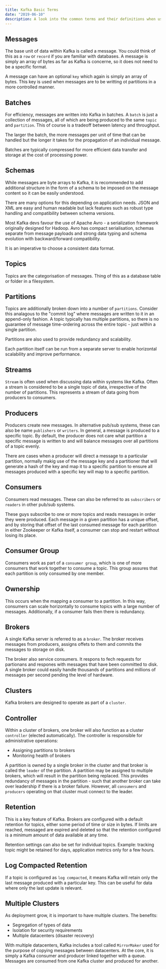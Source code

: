 ```yaml
---
title: Kafka Basic Terms
date: "2019-06-10"
description: A look into the common terms and their definitions when using Apache Kafka.
---
```


<Ad />

## Messages

The base unit of data within Kafka is called a message. You could think of this as a `row` or `record` if you are familiar with databases. A message is simply an array of bytes as far as Kafka is concerne, so it does not need to be a specific format.

A message can have an optional `key` which again is simply an array of bytes. This key is used when messages are to be writting ot partitions in a more controlled manner.

<Ad />

## Batches

For efficiency, messages are written into Kafka in batches. A `batch` is just a collection of messages, all of which are being produced to the same `topic` and `partition`. This of course is a tradeoff between latency and throughput.

The larger the batch, the more messages per unit of time that can be handled but the longer it takes for the propagation of an individual message.

Batches are typically compressed for more efficient data transfer and storage at the cost of processing power.

<Ad />

## Schemas

While messages are byte arrays to Kafka, it is recommended to add additional structure in the form of a schema to be imposed on the message content so it can be easily understood.

There are many options for this depending on application needs. JSON and XML are easy and human readable but lack features such as robust type handling and compatibility between schema versions.

Most Kafka devs favour the use of Apache Avro - a serialization framework originally designed for Hadoop. Avro has compact serialisation, schemas separate from message payloads and strong data typing and schema evolution with backward/forward compatibility.

It is an imperative to choose a consistent data format.

<Ad />

## Topics

Topics are the categorisation of messages. Thing of this as a database table or folder in a filesystem.

<Ad />

## Partitions

Topics are additionally broken down into a number of `partitions`. Consider this analagous to the "commit log" where messages are written to it in an append-only fashion. A topic typically has multiple partitions, so there is no guarantee of message time-ordering across the entire topic - just within a single partition.

Partitions are also used to provide redundancy and scalability.

Each partition itself can be run from a separate server to enable horizontal scalability and improve performance.

<Ad />

## Streams

`Stream` is often used when discussing data within systems like Kafka. Often a stream is considered to be a single topic of data, irrespective of the number of partitions. This represents a stream of data going from producers to consumers.

<Ad />

## Producers

Producers create new messages. In alternative pub/sub systems, these can also be name `publishers` or `writers`. In general, a message is produced to a specific topic. By default, the producer does not care what partition a specific message is written to and will balance messages over all partitions of a topic evenly.

There are cases when a producer will direct a message to a particular partition, normally makig use of the message key and a partitioner that will generate a hash of the key and map it to a specific partition to ensure all messages produced with a specific key will map to a specific partition.

<Ad />

## Consumers

Consumers read messages. These can also be referred to as `subscribers` or `readers` in other pub/sub systems.

These guys subscribe to one or more topics and reads messages in order they were produced. Each message in a given partition has a unique offset, and by storing that offset of the last consumed message for each partition in either Zookeeper or Kafka itself, a consumer can stop and restart without losing its place.

<Ad />

## Consumer Group

Consumers work as part of a `consumer group`, which is one of more consumers that work together to consume a topic. This group assures that each partition is only consumed by one member.

<Ad />

## Ownership

This occurs when the mapping a consumer to a partition. In this way, consumers can scale horizontally to consume topics with a large number of messages. Additionally, if a consumer fails then there is redundancy.

<Ad />

## Brokers

A single Kafka server is referred to as a `broker`. The broker receives messages from producers, assigns offets to them and commits the messages to storage on disk.

The broker also service consumers. It respons to fech requests for partionans and respones with messages that have been committed to disk. A single broker could easily handle thousands of partitions and millions of messages per second pending the level of hardware.

<Ad />

## Clusters

Kafka brokers are designed to operate as part of a `cluster`.

<Ad />

## Controller

Within a cluster of brokers, one broker will also function as a cluster `controller` (elected automatically). The controller is responsible for administrative operations:

- Assigning partitions to brokers
- Monitoring health of brokers

A partition is owned by a single broker in the cluster and that broker is called the `leader` of the partition. A partition may be assigned to multiple brokers, which will result in the partition being replaced. This provides redundancy of messages in the partition - such that another broker can take over leadership if there is a broker failure. However, all `consumers` and `producers` operating on that cluster must connect to the leader.

<Ad />

## Retention

This is a key feature of Kafka. Brokers are configured with a default retention for topics, either some period of time or size in bytes. If limits are reached, messaged are expired and deleted so that the retention configured is a minimum amount of data available at any time.

Retention settings can also be set for individual topics. Example: tracking topic might be retained for days, application metrics only for a few hours.

<Ad />

## Log Compacted Retention

If a topic is configured as `log compacted`, it means Kafka will retain only the last message produced with a particular key. This can be useful for data where only the last update is relevant.

<Ad />

## Multiple Clusters

As deployment grow, it is important to have multiple clusters. The benefits:

- Segregation of types of data
- Isolation for security requirements
- Multiple datacenters (disaster recovery)

With multiple datacenters, Kafka includes a tool called `MirrorMaker` used for the purpose of copying messages between datacenters. At the core, it is simply a Kafka consumer and producer linked together with a queue. Messages are consumed from one Kafka cluster and produced for another.
